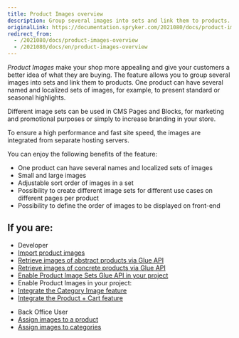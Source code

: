 ```yaml
---
title: Product Images overview
description: Group several images into sets and link them to products. One product can have several named and localized sets of images.
originalLink: https://documentation.spryker.com/2021080/docs/product-images-overview
redirect_from:
  - /2021080/docs/product-images-overview
  - /2021080/docs/en/product-images-overview
---
```


*Product Images* make your shop more appealing and give your customers a better idea of what they are buying. The feature allows you to group several images into sets and link them to products. One product can have several named and localized sets of images, for example, to present standard or seasonal highlights. 

Different image sets can be used in CMS Pages and Blocks, for marketing and promotional purposes or simply to increase branding in your store.

To ensure a high performance and fast site speed, the images are integrated from separate hosting servers.

You can enjoy the following benefits of the feature:

* One product can have several names and localized sets of images
* Small and large images
* Adjustable sort order of images in a set
* Possibility to create different image sets for different use cases on different pages per product
* Possibility to define the order of images to be displayed on front-end

## If you are:

<div class="mr-container">
    <div class="mr-list-container">
        <!-- col1 -->
        <div class="mr-col">
            <ul class="mr-list mr-list-green">
                <li class="mr-title">Developer</li>
                 <li><a href="https://documentation.spryker.com/2021080/docs/file-details-product-imagecsv" class="mr-link">Import product images</a></li>
                <li><a href="https://documentation.spryker.com/2021080/docs/retrieving-image-sets-of-abstract-products" class="mr-link">Retrieve images of abstract products via Glue API</a></li>
                <li><a href="https://documentation.spryker.com/2021080/docs/retrieving-image-sets-of-concrete-products" class="mr-link">Retrieve images of concrete products via Glue API</a></li>
                 <li><a href="https://documentation.spryker.com/2021080/docs/glue-api-product-image-sets-api-feature-integration" class="mr-link">Enable Product Image Sets Glue API in your project</a></li>
                <li>Enable Product Images in your project:</li>
                <li><a href="https://documentation.spryker.com/docs/category-image-feature-integration" class="mr-link">Integrate the Category Image feature</a></li>
                <li><a href="https://documentation.spryker.com/docs/product-cart-feature-integration" class="mr-link">Integrate the Product + Cart feature</a></li>
            </ul>
        </div>
        <!-- col2 -->
        <div class="mr-col">
            <ul class="mr-list mr-list-blue">
                <li class="mr-title"> Back Office User</li>
                <li><a href="https://documentation.spryker.com/docs/creating-an-abstract-product" class="mr-link">Assign images to a product</a></li>
                <li><a href="https://documentation.spryker.com/docs/creating-categories" class="mr-link">Assign images to categories</a></li>
                </ul>
        </div>
         </div>
</div>
